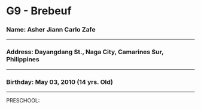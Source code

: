 # G9 - Brebeuf
### Name: Asher Jiann Carlo Zafe
---
### Address: Dayangdang St., Naga City, Camarines Sur, Philippines
---
### Birthday: May 03, 2010 (14 yrs. Old)

---
PRESCHOOL:
